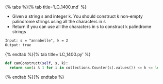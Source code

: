 {% tabs %}{% tab title='LC_1400.md' %}

* Given a string s and integer k. You should construct k non-empty palindrome strings using all the characters in s
* Return if you can use all the characters in s to construct k palindrome strings

```txt
Input: s = "annabelle", k = 2
Output: true
```

{% endtab %}{% tab title='LC_1400.py' %}

```py
def canConstruct(self, s, k):
  return sum(i & 1 for i in collections.Counter(s).values()) <= k <= len(s)
```

{% endtab %}{% endtabs %}
